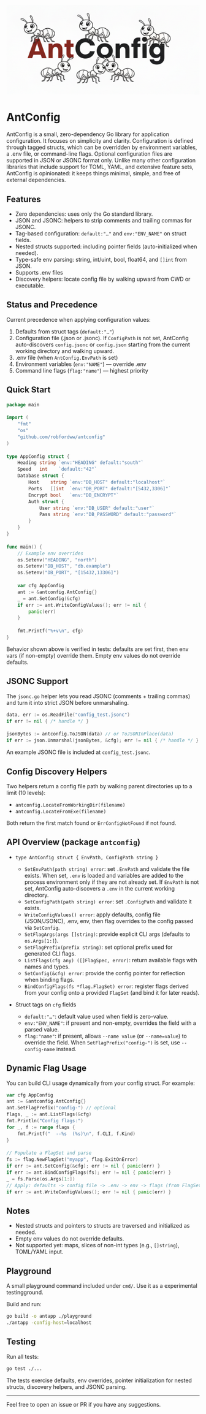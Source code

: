 ![AntConfig](assets/antconfig.png)

# AntConfig

AntConfig is a small, zero-dependency Go library for application configuration. It focuses on simplicity and clarity. Configuration is defined through tagged structs, which can be overridden by environment variables, a .env file, or command-line flags. Optional configuration files are supported in JSON or JSONC format only. Unlike many other configuration libraries that include support for TOML, YAML, and extensive feature sets, AntConfig is opinionated: it keeps things minimal, simple, and free of external dependencies.

## Features

- Zero dependencies: uses only the Go standard library.
- JSON and JSONC: helpers to strip comments and trailing commas for JSONC.
- Tag-based configuration: `default:"…"` and `env:"ENV_NAME"` on struct fields.
- Nested structs supported: including pointer fields (auto-initialized when needed).
- Type-safe env parsing: string, int/uint, bool, float64, and `[]int` from JSON.
- Supports .env files
- Discovery helpers: locate config file by walking upward from CWD or executable.

## Status and Precedence

Current precedence when applying configuration values:

1) Defaults from struct tags (`default:"…"`)
2) Configuration file (.json or .jsonc). If `ConfigPath` is not set, AntConfig auto-discovers `config.jsonc` or `config.json` starting from the current working directory and walking upward.
3) .env file (when `AntConfig.EnvPath` is set)
4) Environment variables (`env:"NAME"`) — override .env
5) Command line flags (`flag:"name"`) — highest priority

## Quick Start

```go
package main

import (
    "fmt"
    "os"
    "github.com/robfordww/antconfig"
)

type AppConfig struct {
    Heading string `env:"HEADING" default:"south"`
    Speed   int    `default:"42"`
    Database struct {
        Host    string `env:"DB_HOST" default:"localhost"`
        Ports   []int  `env:"DB_PORT" default:"[5432,3306]"`
        Encrypt bool   `env:"DB_ENCRYPT"`
        Auth struct {
            User string `env:"DB_USER" default:"user"`
            Pass string `env:"DB_PASSWORD" default:"password"`
        }
    }
}

func main() {
    // Example env overrides
    os.Setenv("HEADING", "north")
    os.Setenv("DB_HOST", "db.example")
    os.Setenv("DB_PORT", "[15432,13306]")

    var cfg AppConfig
    ant := &antconfig.AntConfig{}
    _ = ant.SetConfig(&cfg)
    if err := ant.WriteConfigValues(); err != nil {
        panic(err)
    }

    fmt.Printf("%+v\n", cfg)
}
```

Behavior shown above is verified in tests: defaults are set first, then env
vars (if non-empty) override them. Empty env values do not override defaults.

## JSONC Support

The `jsonc.go` helper lets you read JSONC (comments + trailing commas) and
turn it into strict JSON before unmarshaling.

```go
data, err := os.ReadFile("config_test.jsonc")
if err != nil { /* handle */ }

jsonBytes := antconfig.ToJSON(data) // or ToJSONInPlace(data)
if err := json.Unmarshal(jsonBytes, &cfg); err != nil { /* handle */ }
```

An example JSONC file is included at `config_test.jsonc`.

## Config Discovery Helpers

Two helpers return a config file path by walking parent directories up to a
limit (10 levels):

- `antconfig.LocateFromWorkingDir(filename)`
- `antconfig.LocateFromExe(filename)`

Both return the first match found or `ErrConfigNotFound` if not found.

## API Overview (package `antconfig`)

- `type AntConfig struct { EnvPath, ConfigPath string }`
  - `SetEnvPath(path string) error`: set `.EnvPath` and validate the file exists. When set, `.env` is loaded and variables are added to the process environment only if they are not already set. If `EnvPath` is not set, AntConfig auto-discovers a `.env` in the current working directory.
  - `SetConfigPath(path string) error`: set `.ConfigPath` and validate it exists.
  - `WriteConfigValues() error`: apply defaults, config file (JSON/JSONC), .env, env, then flag overrides to the config passed via `SetConfig`.
  - `SetFlagArgs(args []string)`: provide explicit CLI args (defaults to `os.Args[1:]`).
  - `SetFlagPrefix(prefix string)`: set optional prefix used for generated CLI flags.
  - `ListFlags(cfg any) ([]FlagSpec, error)`: return available flags with names and types.
  - `SetConfig(&cfg) error`: provide the config pointer for reflection when binding flags.
  - `BindConfigFlags(fs *flag.FlagSet) error`: register flags derived from your config onto a provided `FlagSet` (and bind it for later reads).

- Struct tags on `cfg` fields
  - `default:"…"`: default value used when field is zero-value.
  - `env:"ENV_NAME"`: if present and non-empty, overrides the field with a parsed value.
  - `flag:"name"`: if present, allows `--name value` (or `--name=value`) to override the field. When `SetFlagPrefix("config-")` is set, use `--config-name` instead.

## Dynamic Flag Usage

You can build CLI usage dynamically from your config struct. For example:

```go
var cfg AppConfig
ant := &antconfig.AntConfig{}
ant.SetFlagPrefix("config-") // optional
flags, _ := ant.ListFlags(&cfg)
fmt.Println("Config flags:")
for _, f := range flags {
    fmt.Printf("  --%s  (%s)\n", f.CLI, f.Kind)
}

// Populate a FlagSet and parse
fs := flag.NewFlagSet("myapp", flag.ExitOnError)
if err := ant.SetConfig(&cfg); err != nil { panic(err) }
if err := ant.BindConfigFlags(fs); err != nil { panic(err) }
_ = fs.Parse(os.Args[1:])
// Apply: defaults -> config file -> .env -> env -> flags (from FlagSet)
if err := ant.WriteConfigValues(); err != nil { panic(err) }
```

## Notes

- Nested structs and pointers to structs are traversed and initialized as needed.
- Empty env values do not override defaults.
- Not supported yet: maps, slices of non-int types (e.g., `[]string`), TOML/YAML input.

## Playground

A small playground command included under `cmd/`. Use it as a experimental testingground.

Build and run:

```bash
go build -o antapp ./playground
./antapp -config-host=localhost
```

## Testing

Run all tests:

```bash
go test ./...
```

The tests exercise defaults, env overrides, pointer initialization for nested
structs, discovery helpers, and JSONC parsing.

---

Feel free to open an issue or PR if you have any suggestions.
